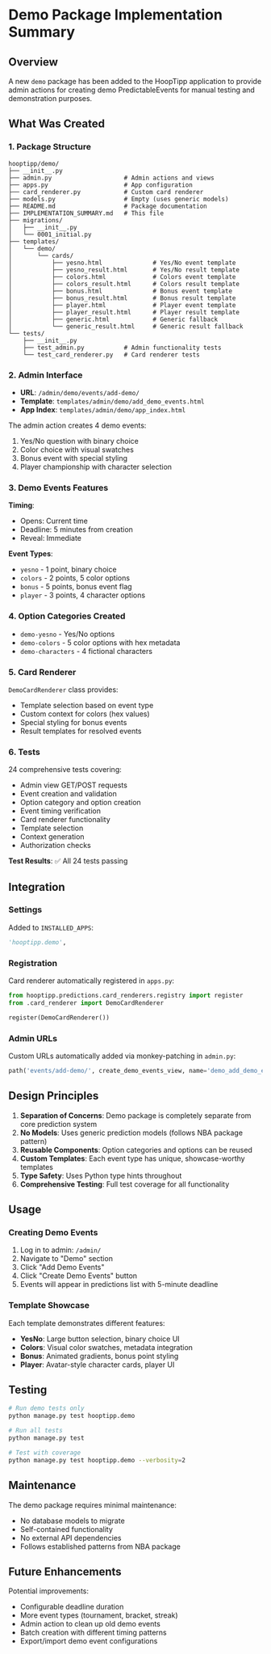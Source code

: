 # Demo Package Implementation Summary

## Overview

A new `demo` package has been added to the HoopTipp application to provide admin actions for creating demo PredictableEvents for manual testing and demonstration purposes.

## What Was Created

### 1. Package Structure

```
hooptipp/demo/
├── __init__.py
├── admin.py                    # Admin actions and views
├── apps.py                     # App configuration
├── card_renderer.py            # Custom card renderer
├── models.py                   # Empty (uses generic models)
├── README.md                   # Package documentation
├── IMPLEMENTATION_SUMMARY.md   # This file
├── migrations/
│   ├── __init__.py
│   └── 0001_initial.py
├── templates/
│   └── demo/
│       └── cards/
│           ├── yesno.html              # Yes/No event template
│           ├── yesno_result.html       # Yes/No result template
│           ├── colors.html             # Colors event template
│           ├── colors_result.html      # Colors result template
│           ├── bonus.html              # Bonus event template
│           ├── bonus_result.html       # Bonus result template
│           ├── player.html             # Player event template
│           ├── player_result.html      # Player result template
│           ├── generic.html            # Generic fallback
│           └── generic_result.html     # Generic result fallback
└── tests/
    ├── __init__.py
    ├── test_admin.py           # Admin functionality tests
    └── test_card_renderer.py   # Card renderer tests
```

### 2. Admin Interface

- **URL**: `/admin/demo/events/add-demo/`
- **Template**: `templates/admin/demo/add_demo_events.html`
- **App Index**: `templates/admin/demo/app_index.html`

The admin action creates 4 demo events:
1. Yes/No question with binary choice
2. Color choice with visual swatches
3. Bonus event with special styling
4. Player championship with character selection

### 3. Demo Events Features

**Timing**:
- Opens: Current time
- Deadline: 5 minutes from creation
- Reveal: Immediate

**Event Types**:
- `yesno` - 1 point, binary choice
- `colors` - 2 points, 5 color options
- `bonus` - 5 points, bonus event flag
- `player` - 3 points, 4 character options

### 4. Option Categories Created

- `demo-yesno` - Yes/No options
- `demo-colors` - 5 color options with hex metadata
- `demo-characters` - 4 fictional characters

### 5. Card Renderer

`DemoCardRenderer` class provides:
- Template selection based on event type
- Custom context for colors (hex values)
- Special styling for bonus events
- Result templates for resolved events

### 6. Tests

24 comprehensive tests covering:
- Admin view GET/POST requests
- Event creation and validation
- Option category and option creation
- Event timing verification
- Card renderer functionality
- Template selection
- Context generation
- Authorization checks

**Test Results**: ✅ All 24 tests passing

## Integration

### Settings

Added to `INSTALLED_APPS`:
```python
'hooptipp.demo',
```

### Registration

Card renderer automatically registered in `apps.py`:
```python
from hooptipp.predictions.card_renderers.registry import register
from .card_renderer import DemoCardRenderer

register(DemoCardRenderer())
```

### Admin URLs

Custom URLs automatically added via monkey-patching in `admin.py`:
```python
path('events/add-demo/', create_demo_events_view, name='demo_add_demo_events')
```

## Design Principles

1. **Separation of Concerns**: Demo package is completely separate from core prediction system
2. **No Models**: Uses generic prediction models (follows NBA package pattern)
3. **Reusable Components**: Option categories and options can be reused
4. **Custom Templates**: Each event type has unique, showcase-worthy templates
5. **Type Safety**: Uses Python type hints throughout
6. **Comprehensive Testing**: Full test coverage for all functionality

## Usage

### Creating Demo Events

1. Log in to admin: `/admin/`
2. Navigate to "Demo" section
3. Click "Add Demo Events"
4. Click "Create Demo Events" button
5. Events will appear in predictions list with 5-minute deadline

### Template Showcase

Each template demonstrates different features:
- **YesNo**: Large button selection, binary choice UI
- **Colors**: Visual color swatches, metadata integration
- **Bonus**: Animated gradients, bonus point styling
- **Player**: Avatar-style character cards, player UI

## Testing

```bash
# Run demo tests only
python manage.py test hooptipp.demo

# Run all tests
python manage.py test

# Test with coverage
python manage.py test hooptipp.demo --verbosity=2
```

## Maintenance

The demo package requires minimal maintenance:
- No database models to migrate
- Self-contained functionality
- No external API dependencies
- Follows established patterns from NBA package

## Future Enhancements

Potential improvements:
- Configurable deadline duration
- More event types (tournament, bracket, streak)
- Admin action to clean up old demo events
- Batch creation with different timing patterns
- Export/import demo event configurations
